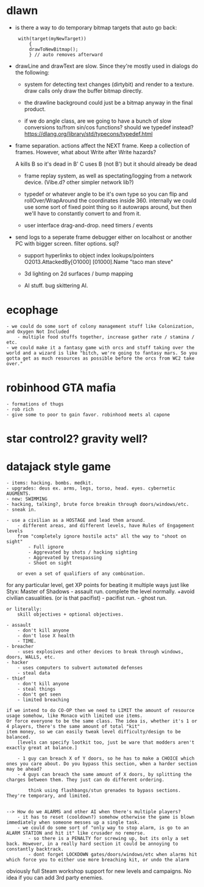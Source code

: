 dlawn
================================================================================================

 - is there a way to do temporary bitmap targets that auto go back:
	 
		with(target(myNewTarget))
			{
			drawToNewBitmap();
			} // auto removes afterward

 - drawLine and drawText are slow. Since they're mostly used in dialogs do the following:
	- system for detecting text changes (dirtybit) and render to a texture. draw calls only draw the
		buffer bitmap directly.
	- the drawline background could just be a bitmap anyway in the final product.


	- if we do angle class, are we going to have a bunch of slow conversions to/from sin/cos functions?
		should we typedef instead?
			https://dlang.org/library/std/typecons/typedef.html

 - frame separation. actions affect the NEXT frame. Keep a collection of frames. However, what about Write after Write hazards? 
	
	A kills B so it's dead in B'
	C uses B (not B') but it should already be dead
	
	- frame replay system, as well as spectating/logging from a network device. (Vibe.d? other simpler network lib?)
	
	- typedef or whatever angle to be it's own type so you can flip and rollOver/WrapAround the coordinates inside 360.
		internally we could use some sort of fixed point thing so it autowraps around, but then we'll have to 
		constantly convert to and from it.
		
	- user interface drag-and-drop. need timers / events

 - send logs to a seperate frame debugger either on localhost or another PC with bigger screen. filter options. sql?
	- support hyperlinks to object index lookups/pointers
		O2013.AttackedBy[O1000]
			 [01000].Name "taco man steve"

	- 3d lighting on 2d surfaces / bump mapping
	
	- AI stuff. bug skittering AI.




ecophage
================================================================================================
	- we could do some sort of colony management stuff like Colonization, and Oxygen Not Included
		- multiple food stuffs together, increase gather rate / stamina / etc.
	- we could make it a fantasy game with orcs and stuff taking over the world and a wizard is like "bitch, we're going to fantasy mars. So you gotta get as much resources as possible before the orcs from WC2 take over."
	


robinhood GTA mafia
================================================================================================
	- formations of thugs
	- rob rich
	- give some to poor to gain favor. robinhood meets al capone

star control2? gravity well?
================================================================================================



datajack style game
================================================================================================
	- items: hacking. bombs. medkit.
	- upgrades: deus ex. arms, legs, torso, head. eyes. cybernetic AUGMENTS.
	- new: SWIMMING
	- hacking, talking?, brute force breakin through doors/windows/etc.
	- sneak in.
	
	- use a civilian as a HOSTAGE and lead them around.
		- different areas, and different levels, have Rules of Engagement levels
		from "completely ignore hostile acts" all the way to "shoot on sight"
			- Full ignore
			- Aggrevated by shots / hacking sighting
			- Aggrevated by trespassing
			- Shoot on sight
			
		or even a set of qualifiers of any combination.
	
for any particular level, get XP points for beating it multiple ways just like Styx: Master of Shadows 
	- assault run. complete the level normally. +avoid civilian casualities. (or is that pacifist)
	- pacifist run. 
	- ghost run. 
	
	or literally:
		skill objectives + optional objectives.
	
	- assault
		- don't kill anyone
		- don't lose X health
		- TIME.
	- breacher
		- uses explosives and other devices to break through windows, doors, WALLS, etc.
	- hacker
		- uses computers to subvert automated defenses
		- steal data
	- thief 
		- don't kill anyone
		- steal things
		- don't get seen
		- limited breaching

	if we intend to do CO-OP then we need to LIMIT the amount of resource usage somehow, like Monaco with limited use items. 
	Or force everyone to be the same class. The idea is, whether it's 1 or 4 players, there's the same amount of total "kit" 
	item money, so we can easily tweak level difficulty/design to be balanced.
		[levels can specify lootkit too, just be ware that modders aren't exactly great at balance.]
	
		- 1 guy can breach X of Y doors, so he has to make a CHOICE which ones you care about. Do you bypass this section, when a harder section may be ahead?
		- 4 guys can breach the same amount of X doors, by splitting the charges between them. They just can do different ordering.
		
			think using flashbangs/stun grenades to bypass sections. They're temporary, and limited.
		
		
	--> How do we ALARMS and other AI when there's multiple players?
		- it has to reset (cooldown?) somehow otherwise the game is blown immediately when someone messes up a single task.
		- we could do some sort of "only way to stop alarm, is go to an ALARM STATION and hit it" like crusader no remorse.
			- so there is a PENALTY for screwing up, but its only a set back. However, in a really hard section it could be annoying to constantly backtrack.
			- dont forget LOCKDOWN gates/doors/windows/etc when alarms hit which force you to either use more breaching kit, or undo the alarm

obviously full Steam workshop support for new levels and campaigns. No idea if you can add 3rd party enemies.
